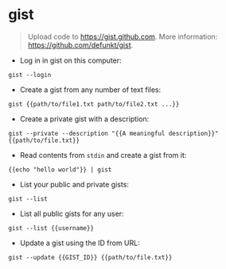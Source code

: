 # gist

> Upload code to https://gist.github.com.
> More information: <https://github.com/defunkt/gist>.

- Log in in gist on this computer:

`gist --login`

- Create a gist from any number of text files:

`gist {{path/to/file1.txt path/to/file2.txt ...}}`

- Create a private gist with a description:

`gist --private --description "{{A meaningful description}}" {{path/to/file.txt}} `

- Read contents from `stdin` and create a gist from it:

`{{echo "hello world"}} | gist`

- List your public and private gists:

`gist --list`

- List all public gists for any user:

`gist --list {{username}}`

- Update a gist using the ID from URL:

`gist --update {{GIST_ID}} {{path/to/file.txt}}`

